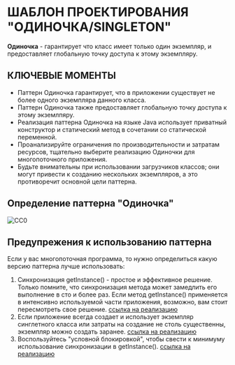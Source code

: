 ШАБЛОН ПРОЕКТИРОВАНИЯ "ОДИНОЧКА/SINGLETON"
===========================================
**Одиночка** - гарантирует что класс имеет только один экземпляр, и предоставляет глобальную 
точку доступа к этому экземпляру.

КЛЮЧЕВЫЕ МОМЕНТЫ
----------------
- Паттерн Одиночка гарантирует, что в приложении существует не более одного экземпляра данного класса.
- Паттерн Одиночка также предоставляет глобальную точку доступа к этому экземлпяру.
- Реализация паттерна Одиночка на языке Java использует приватный конструктор и статический метод 
  в сочетании со статической переменной.
- Проанализируйте ограничения по производительности и затратам ресурсов, тщательно выберите реализацию 
  Одиночки для многопоточного приложения.
- Будьте внимательны при использовании загрузчиков классов; они могут привести к созданию нескольких 
  экземпляров, а это противоречит основной цели паттерна.

Определение паттерна "Одиночка"
-------------------------------
![CC0](https://github.com/Panchenko-Vlad/java-lessons/blob/master/LessonsJavaSE/src/HeadFirst/Singleton_5/Screenshots/singleton1.png)

Предупрежения к использованию паттерна
--------------------------------------
Если у вас многопоточная программа, то нужно определиться какую версию паттерна лучше использовать:
1. Синхронизация getInstance() - простое и эффективное решение. Только помните, что синхронизация 
метода может замедлить его выполнение в сто и более раз. Если метод getInstance() применяется в интенсивно 
используемой части приложения, возможно, вам стоит пересмотреть свое решение. [ссылка на реализацию](https://github.com/Panchenko-Vlad/java-lessons/blob/master/LessonsJavaSE/src/HeadFirst/Singleton_5/Examples_For_Multithreading/SynchronizedMethod/)
2. Если приложение всегда создает и использует экземпляр синглетного класса или затраты на создание 
не столь существенны, экземпляр можно создать заранее. [ссылка на реализацию](https://github.com/Panchenko-Vlad/java-lessons/blob/master/LessonsJavaSE/src/HeadFirst/Singleton_5/Examples_For_Multithreading/InstanceInFieldClass/)
3. Воспользуйтесь "условной блокировкой", чтобы свести к минимуму использование синхронизации 
в getInstance(). [ссылка на реализацию](https://github.com/Panchenko-Vlad/java-lessons/blob/master/LessonsJavaSE/src/HeadFirst/Singleton_5/Examples_For_Multithreading/ConventionalLock/)